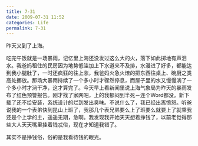 ```yaml
---
title: 7-31
date: 2009-07-31 11:52
categories: Life
permalink: 7-31
---
```


昨天又到了上海。

吃完午饭就是一场暴雨，记忆里上海还没发过这么大的火，落下如此掷地有声泪水。我爸妈租住的民房因为地势低洼加上下水道来不及排，水漫进了好多，都能达到我小腿肚了，一时还疯狂的往上涨，我爸妈火急火燎的把东西往桌上、碗厨之类高处挪放。那场大暴雨持续了一个多小时才骤然停息，而屋子里的水又慢慢淌了一个多小时才淌干净，这才算完了。今天早上看新闻里说上海气象局为昨天的暴雨发布了红色预警报告。刚才找了家网吧，上的我郁闷到半死－连个Word都没。新下载了还不给安装，系统设计的烂到发出臭味。不说什么了，我已经出离愤怒。听爸说我的一个表弟快到昆山上班了，我那几个表兄弟要么上了班要么就要上了就乘我还是个上学的主，遥遥无期，急啊。我发现我开始天天想着挣钱了，以前老觉得那些大人天天嘴里挂着钱忒俗，现在才知道我错了。

其实不是挣钱俗，俗的是我看待钱的眼光。